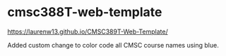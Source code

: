 # cmsc388T-web-template
https://laurenw13.github.io/CMSC389T-Web-Template/

Added custom change to color code all CMSC course names using blue.
